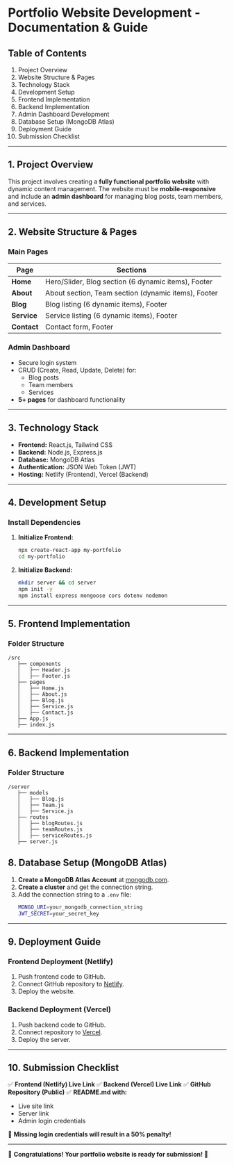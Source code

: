 # **Portfolio Website Development - Documentation & Guide**

## **Table of Contents**

1. Project Overview
2. Website Structure & Pages
3. Technology Stack
4. Development Setup
5. Frontend Implementation
6. Backend Implementation
7. Admin Dashboard Development
8. Database Setup (MongoDB Atlas)
9. Deployment Guide
10. Submission Checklist

---

## **1. Project Overview**

This project involves creating a **fully functional portfolio website** with dynamic content management. The website must be **mobile-responsive** and include an **admin dashboard** for managing blog posts, team members, and services.

---

## **2. Website Structure & Pages**

### **Main Pages**

| Page        | Sections                                            |
| ----------- | --------------------------------------------------- |
| **Home**    | Hero/Slider, Blog section (6 dynamic items), Footer |
| **About**   | About section, Team section (dynamic items), Footer |
| **Blog**    | Blog listing (6 dynamic items), Footer              |
| **Service** | Service listing (6 dynamic items), Footer           |
| **Contact** | Contact form, Footer                                |

### **Admin Dashboard**

- Secure login system
- CRUD (Create, Read, Update, Delete) for:
  - Blog posts
  - Team members
  - Services
- **5+ pages** for dashboard functionality

---

## **3. Technology Stack**

- **Frontend:** React.js, Tailwind CSS
- **Backend:** Node.js, Express.js
- **Database:** MongoDB Atlas
- **Authentication:** JSON Web Token (JWT)
- **Hosting:** Netlify (Frontend), Vercel (Backend)

---

## **4. Development Setup**

### **Install Dependencies**

1. **Initialize Frontend:**
   ```bash
   npx create-react-app my-portfolio
   cd my-portfolio
   ```
2. **Initialize Backend:**
   ```bash
   mkdir server && cd server
   npm init -y
   npm install express mongoose cors dotenv nodemon
   ```

---

## **5. Frontend Implementation**

### **Folder Structure**

```
/src
   ├── components
   │   ├── Header.js
   │   ├── Footer.js
   ├── pages
   │   ├── Home.js
   │   ├── About.js
   │   ├── Blog.js
   │   ├── Service.js
   │   ├── Contact.js
   ├── App.js
   ├── index.js
```

---

## **6. Backend Implementation**

### **Folder Structure**

```
/server
   ├── models
   │   ├── Blog.js
   │   ├── Team.js
   │   ├── Service.js
   ├── routes
   │   ├── blogRoutes.js
   │   ├── teamRoutes.js
   │   ├── serviceRoutes.js
   ├── server.js
```

## **8. Database Setup (MongoDB Atlas)**

1. **Create a MongoDB Atlas Account** at [mongodb.com](https://www.mongodb.com/atlas).
2. **Create a cluster** and get the connection string.
3. Add the connection string to a `.env` file:
   ```bash
   MONGO_URI=your_mongodb_connection_string
   JWT_SECRET=your_secret_key
   ```

---

## **9. Deployment Guide**

### **Frontend Deployment (Netlify)**

1. Push frontend code to GitHub.
2. Connect GitHub repository to [Netlify](https://www.netlify.com/).
3. Deploy the website.

### **Backend Deployment (Vercel)**

1. Push backend code to GitHub.
2. Connect repository to [Vercel](https://vercel.com/).
3. Deploy the server.

---

## **10. Submission Checklist**

✅ **Frontend (Netlify) Live Link**
✅ **Backend (Vercel) Live Link**
✅ **GitHub Repository (Public)**
✅ **README.md with:**

- Live site link
- Server link
- Admin login credentials

🚨 **Missing login credentials will result in a 50% penalty!**

---

🎯 **Congratulations! Your portfolio website is ready for submission! 🚀**
